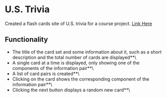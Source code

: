 # U.S. Trivia
Created a flash cards site of U.S. trivia for a course project. [Link Here](https://jmp.sh/MPJ4mCLo\'92)

## Functionality 
- The title of the card set and some information about it, such as a short description and the total number of cards are displayed**\
- A single card at a time is displayed, only showing one of the components of the information pair**\
- A list of card pairs is created**\
- Clicking on the card shows the corresponding component of the information pair**\
- Clicking the next button displays a random new card**\
